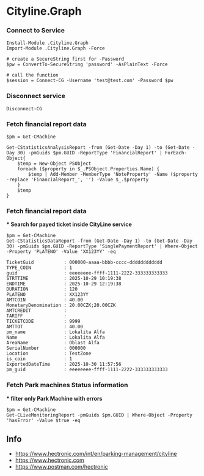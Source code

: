 # Cityline.Graph

### Connect to Service
```powersehll
Install-Module .Cityline.Graph
Import-Module .Cityline.Graph -Force

# create a SecureString first for -Password
$pw = ConvertTo-SecureString 'password' -AsPlainText -Force

# call the function
$session = Connect-CG -Username 'test@test.com' -Password $pw
```

### Disconnect service
```powersehll
Disconnect-CG
```

### Fetch financial report data
```powersehll
$pm = Get-CMachine

Get-CStatisticsAnalysisReport -from (Get-Date -Day 1) -to (Get-Date -Day 30) -pmGuids $pm.GUID -ReportType 'FinancialReport' | ForEach-Object{
    $temp = New-Object PSObject
    foreach ($property in $_.PSObject.Properties.Name) {
        $temp | Add-Member -MemberType 'NoteProperty' -Name ($property -replace 'FinancialReport_', '') -Value $_.$property
    }
    $temp
}
```

### Fetch financial report data
__* Search for payed ticket inside CityLine service__
```powersehll
$pm = Get-CMachine
Get-CStatisticsDataReport -from (Get-Date -Day 1) -to (Get-Date -Day 30) -pmGuids $pm.GUID -ReportType 'SinglePaymentReport' | Where-Object -Property 'PLATENO' -Value 'XX123YY' -eq
```
```powersehll
TicketGuid           : 000000-aaaa-bbbb-cccc-dddddddddddd
TYPE_COIN            : 1
guid                 : eeeeeeee-ffff-1111-2222-333333333333
STRTTIME             : 2025-10-29 10:19:38
ENDTIME              : 2025-10-29 12:19:38
DURATION             : 120
PLATENO              : XX123YY
AMTCOIN              : 40.00
MonetaryDenomination : 20.00CZK;20.00CZK
AMTCREDIT            : 
TARIFF               : 
TICKETCODE           : 9999
AMTTOT               : 40.00
pm_name              : Lokalita Alfa
Name                 : Lokalita Alfa
AreaName             : Oblast Alfa
SerialNumber         : 000000
Location             : TestZone
is_coin              : 1
ExportedDateTime     : 2025-10-30 11:57:56
pm_guid              : eeeeeeee-ffff-1111-2222-333333333333
```

### Fetch Park machines Status information
__* filter only Park Machine with errors__
```powersehll
$pm = Get-CMachine
Get-CLiveMonitoringReport -pmGuids $pm.GUID | Where-Object -Property 'hasError' -Value $true -eq
```

## Info
* https://www.hectronic.com/int/en/parking-management/cityline
* https://www.hectronic.com
* https://www.postman.com/hectronic